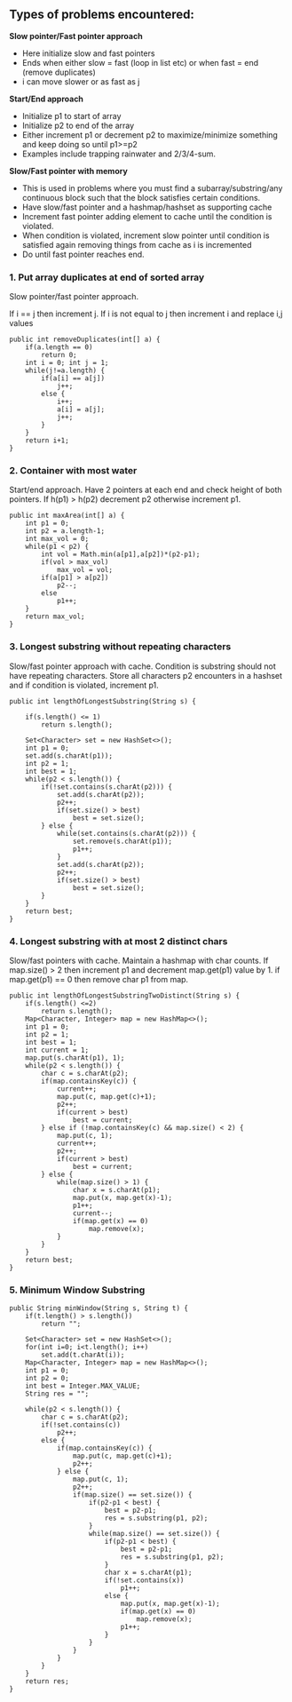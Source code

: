 
## Types of problems encountered:

**Slow pointer/Fast pointer approach**
- Here initialize slow and fast pointers
- Ends when either slow = fast (loop in list etc) or when fast = end (remove duplicates)
- i can move slower or as fast as j

**Start/End approach**

- Initialize p1 to start of array
- Initialize p2 to end of the array
- Either increment p1 or decrement p2 to maximize/minimize something and keep doing so until p1>=p2
- Examples include trapping rainwater and 2/3/4-sum.

**Slow/Fast pointer with memory**
- This is used in problems where you must find a subarray/substring/any continuous block such that the block satisfies certain conditions.
- Have slow/fast pointer and a hashmap/hashset as supporting cache
- Increment fast pointer adding element to cache until the condition is violated.
- When condition is violated, increment slow pointer until condition is satisfied again removing things from cache as i is incremented
- Do until fast pointer reaches end.

### 1. Put array duplicates at end of sorted array

Slow pointer/fast pointer approach.

If i == j then increment j.
If i is not equal to j then increment i and replace i,j values

    public int removeDuplicates(int[] a) {
        if(a.length == 0)
            return 0;
        int i = 0; int j = 1;
        while(j!=a.length) {
            if(a[i] == a[j])
                j++;
            else {
                i++;
                a[i] = a[j];
                j++;
            }
        }
        return i+1;
    }

### 2. Container with most water

Start/end approach. Have 2 pointers at each end and check height of both pointers. If h(p1) > h(p2) decrement p2 otherwise increment p1.

    public int maxArea(int[] a) {
        int p1 = 0;
        int p2 = a.length-1;
        int max_vol = 0;
        while(p1 < p2) {
            int vol = Math.min(a[p1],a[p2])*(p2-p1);
            if(vol > max_vol)
                max_vol = vol;
            if(a[p1] > a[p2])
                p2--;
            else
                p1++;
        }
        return max_vol;
    }

### 3. Longest substring without repeating characters

Slow/fast pointer approach with cache. Condition is substring should not have repeating characters. Store all characters p2 encounters in a hashset and if condition is violated, increment p1.

    public int lengthOfLongestSubstring(String s) {
        
        if(s.length() <= 1)
            return s.length();
        
        Set<Character> set = new HashSet<>();
        int p1 = 0;
        set.add(s.charAt(p1));
        int p2 = 1;
        int best = 1;
        while(p2 < s.length()) {
            if(!set.contains(s.charAt(p2))) {
                set.add(s.charAt(p2));
                p2++;
                if(set.size() > best)
                    best = set.size();
            } else {
                while(set.contains(s.charAt(p2))) {
                    set.remove(s.charAt(p1));
                    p1++;
                }
                set.add(s.charAt(p2));
                p2++;
                if(set.size() > best)
                    best = set.size();
            }
        }
        return best;  
    }
    
### 4. Longest substring with at most 2 distinct chars 
 
Slow/fast pointers with cache. Maintain a hashmap with char counts. If map.size() > 2 then increment p1 and decrement map.get(p1) value by 1. if map.get(p1) == 0 then remove char p1 from map.
 
    public int lengthOfLongestSubstringTwoDistinct(String s) {
        if(s.length() <=2)
            return s.length();
        Map<Character, Integer> map = new HashMap<>();
        int p1 = 0;
        int p2 = 1;
        int best = 1;
        int current = 1;
        map.put(s.charAt(p1), 1);
        while(p2 < s.length()) {
            char c = s.charAt(p2);
            if(map.containsKey(c)) {
                current++;
                map.put(c, map.get(c)+1);
                p2++;
                if(current > best)
                    best = current;
            } else if (!map.containsKey(c) && map.size() < 2) {
                map.put(c, 1);
                current++;
                p2++;
                if(current > best)
                    best = current;
            } else {
                while(map.size() > 1) {
                    char x = s.charAt(p1);
                    map.put(x, map.get(x)-1);
                    p1++;
                    current--;
                    if(map.get(x) == 0)
                        map.remove(x);
                }
            }
        }
        return best;
    } 

### 5. Minimum Window Substring

    public String minWindow(String s, String t) {
        if(t.length() > s.length())
            return "";
        
        Set<Character> set = new HashSet<>();
		for(int i=0; i<t.length(); i++)
			set.add(t.charAt(i));
		Map<Character, Integer> map = new HashMap<>();
		int p1 = 0;
		int p2 = 0;
		int best = Integer.MAX_VALUE;
		String res = "";
		
		while(p2 < s.length()) {
			char c = s.charAt(p2);
			if(!set.contains(c))
				p2++;
			else {
				if(map.containsKey(c)) {
					map.put(c, map.get(c)+1);
					p2++;
				} else {
					map.put(c, 1);
					p2++;
					if(map.size() == set.size()) {
						if(p2-p1 < best) {
							best = p2-p1;
							res = s.substring(p1, p2);
						}
						while(map.size() == set.size()) {
							if(p2-p1 < best) {
								best = p2-p1;
								res = s.substring(p1, p2);
							}
							char x = s.charAt(p1);
							if(!set.contains(x))
								p1++;
							else {
								map.put(x, map.get(x)-1);
								if(map.get(x) == 0)
									map.remove(x);
								p1++;
							}
						}
					}
				}
			}
		}
		return res;
    }
